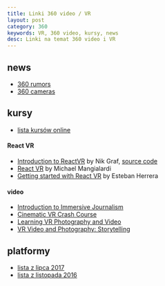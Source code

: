 ```yaml
---
title: Linki 360 video / VR 
layout: post
category: 360
keywords: VR, 360 video, kursy, news
desc: Linki na temat 360 video i VR 
---
```


news
-----

* [360 rumors](http://360rumors.com)
* [360 cameras](http://www.threesixtycameras.com/)


kursy
-----

* [lista kursów online](http://arvrlist.com/review-category/courses/?type=VR)

#### React VR

* [Introduction to ReactVR](https://www.youtube.com/watch?v=eYTlTzrNVjw) by Nik Graf, [source code](https://github.com/nikgraf/webvr-experiments/tree/master/react-vr)
* [React VR](https://medium.com/coding-artist/learn-react-vr-chapter-1-hello-virtual-world-202241c0cb63) by Michael Mangialardi
* [Getting started with React VR](https://www.pluralsight.com/guides/front-end-javascript/getting-started-with-react-vr) by Esteban Herrera

#### video
* [Introduction to Immersive Journalism](http://journalismcourses.org/course/view.php?id=48)
* [Cinematic VR Crash Course](https://www.udemy.com/cinematic-vr-crash-course-produce-virtual-reality-films/)
* [Learning VR Photography and Video](https://www.linkedin.com/learning/vr-photography-and-video-the-basics)
* [VR Video and Photography: Storytelling](https://www.linkedin.com/learning/storytelling-with-vr-video-and-photography)


platformy
----------

* [lista z lipca 2017](http://360rumors.com/2017/07/lookabout-new-360-photo-sharing-app-heres-list-seventeen-360-photo-sharing-platforms.html)
* [lista z listopada 2016](https://plus.google.com/+JimJensen/posts/fze1Z97fm64)
